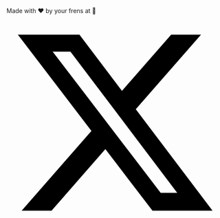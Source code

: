   <footer className={styles.footer}>
        <span>Made with ❤️ by your frens at 🌈</span>
        <div className={styles.socialIcons}>
          <a href="https://twitter.com/rootdraws" target="_blank" rel="noopener noreferrer">
            <svg xmlns="http://www.w3.org/2000/svg" viewBox="0 0 512 512">
              <path d="M389.2 48h70.6L305.6 224.2 487 464H345L233.7 318.6 106.5 464H35.8L200.7 275.5 26.8 48H172.4L272.9 180.9 389.2 48zM364.4 421.8h39.1L151.1 88h-42L364.4 421.8z"/>
            </svg>
          </a>
        </div>
      </footer>